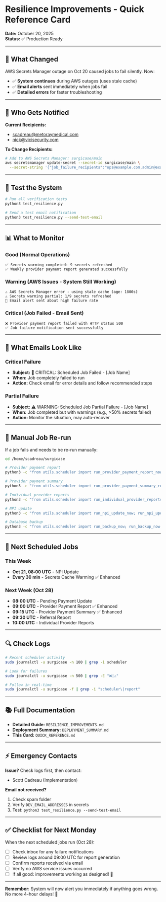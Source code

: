# Resilience Improvements - Quick Reference Card

**Date:** October 20, 2025  
**Status:** ✅ Production Ready

---

## 🎯 What Changed

AWS Secrets Manager outage on Oct 20 caused jobs to fail silently. Now:
- ✅ **System continues** during AWS outages (uses stale cache)
- ✅ **Email alerts** sent immediately when jobs fail
- ✅ **Detailed errors** for faster troubleshooting

---

## 📧 Who Gets Notified

**Current Recipients:**
- scadreau@metoraymedical.com
- nick@vicisecurity.com

**To Change Recipients:**
```bash
# Add to AWS Secrets Manager: surgicase/main
aws secretsmanager update-secret --secret-id surgicase/main \
  --secret-string '{"job_failure_recipients":"ops@example.com,admin@example.com",...}'
```

---

## 🧪 Test the System

```bash
# Run all verification tests
python3 test_resilience.py

# Send a test email notification
python3 test_resilience.py --send-test-email
```

---

## 📊 What to Monitor

### Good (Normal Operations)
```
✅ Secrets warming completed: 9 secrets refreshed
✅ Weekly provider payment report generated successfully
```

### Warning (AWS Issues - System Still Working)
```
⚠️ AWS Secrets Manager error - using stale cache (age: 1800s)
⚠️ Secrets warming partial: 1/9 secrets refreshed
📧 Email alert sent about high failure rate
```

### Critical (Job Failed - Email Sent)
```
❌ Provider payment report failed with HTTP status 500
✅ Job failure notification sent successfully
```

---

## 🚨 What Emails Look Like

### Critical Failure
- **Subject:** 🚨 CRITICAL: Scheduled Job Failed - [Job Name]
- **When:** Job completely failed to run
- **Action:** Check email for error details and follow recommended steps

### Partial Failure
- **Subject:** ⚠️ WARNING: Scheduled Job Partial Failure - [Job Name]
- **When:** Job completed but with warnings (e.g., >50% secrets failed)
- **Action:** Monitor the situation, may auto-recover

---

## 🔧 Manual Job Re-run

If a job fails and needs to be re-run manually:

```bash
cd /home/scadreau/surgicase

# Provider payment report
python3 -c "from utils.scheduler import run_provider_payment_report_now; run_provider_payment_report_now()"

# Provider payment summary
python3 -c "from utils.scheduler import run_provider_payment_summary_report_now; run_provider_payment_summary_report_now()"

# Individual provider reports
python3 -c "from utils.scheduler import run_individual_provider_reports_now; run_individual_provider_reports_now()"

# NPI update
python3 -c "from utils.scheduler import run_npi_update_now; run_npi_update_now()"

# Database backup
python3 -c "from utils.scheduler import run_backup_now; run_backup_now()"
```

---

## 📅 Next Scheduled Jobs

### This Week
- **Oct 21, 08:00 UTC** - NPI Update
- **Every 30 min** - Secrets Cache Warming ✅ Enhanced

### Next Week (Oct 28)
- **08:00 UTC** - Pending Payment Update
- **09:00 UTC** - Provider Payment Report ✅ Enhanced
- **09:15 UTC** - Provider Payment Summary ✅ Enhanced
- **09:30 UTC** - Referral Report
- **10:00 UTC** - Individual Provider Reports

---

## 🔍 Check Logs

```bash
# Recent scheduler activity
sudo journalctl -u surgicase -n 100 | grep -i scheduler

# Look for failures
sudo journalctl -u surgicase -n 500 | grep -E "❌|⚠️"

# Follow in real-time
sudo journalctl -u surgicase -f | grep -i "scheduler\|report"
```

---

## 📚 Full Documentation

- **Detailed Guide:** `RESILIENCE_IMPROVEMENTS.md`
- **Deployment Summary:** `DEPLOYMENT_SUMMARY.md`
- **This Card:** `QUICK_REFERENCE.md`

---

## ⚡ Emergency Contacts

**Issue?** Check logs first, then contact:
- Scott Cadreau (Implementation)

**Email not received?**
1. Check spam folder
2. Verify `DEV_EMAIL_ADDRESSES` in secrets
3. Test: `python3 test_resilience.py --send-test-email`

---

## ✅ Checklist for Next Monday

When the next scheduled jobs run (Oct 28):

- [ ] Check inbox for any failure notifications
- [ ] Review logs around 09:00 UTC for report generation
- [ ] Confirm reports received via email
- [ ] Verify no AWS service issues occurred
- [ ] If all good: improvements working as designed! 🎉

---

**Remember:** System will now alert you immediately if anything goes wrong. No more 4-hour delays! 🚀

